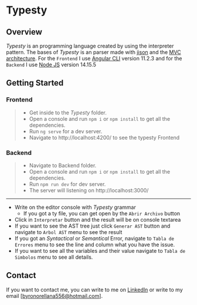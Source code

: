 # Typesty

## Overview

*Typesty* is an programming language created by using the interpreter pattern. 
The bases of *Typesty* is an parser made with [jison](https://zaa.ch/jison/) and the [MVC architecture](https://en.wikipedia.org/wiki/Model–view–controller).
For the `Frontend` I use [Angular CLI](https://github.com/angular/angular-cli) version 11.2.3 and for the `Backend` I use [Node JS](https://nodejs.org/es/) version 14.15.5 

## Getting Started

### Frontend

> - Get inside to the *Typesty* folder.
> - Open a console and run `npm i` or `npm install` to get all the dependencies.
> - Run `ng serve` for a dev server.
> - Navigate to http://localhost:4200/  to see the typesty Frontend

### Backend

> - Navigate to Backend folder.
> - Open a console and run `npm i` or `npm install` to get all the dependencies.
> - Run `npm run dev` for dev server.
> - The server will listening on http://localhost:3000/ 

---

- Write on the editor console with *Typesty* grammar
  - If you got a ty file, you can get open by the `Abrir Archivo` button
- Click in `Interpretar` button and the result will be on console textarea
- If you want to see the AST tree just click `Generar AST` button and navigate to `Arbol AST` menu to see the result
- If you got an *Syntactical* or *Semantical* Error, navigate to `Tabla de Errores` menu to see the line and column what you have the issue.
- If you want to see all the variables and their value navigate to `Tabla de Simbolos` menu to see all details.

## Contact

If you want to contact me, you can write to me on [LinkedIn](https://www.linkedin.com/in/byronorellana-byly23/) or write to my email [byronorellana556@hotmail.com].
